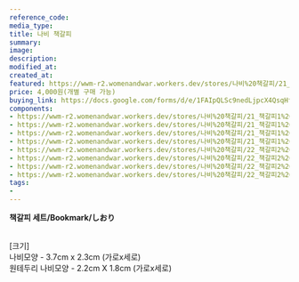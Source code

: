 ```yaml
---
reference_code:
media_type:
title: 나비 책갈피
summary:
image:
description:
modified_at:
created_at:
featured: https://wwm-r2.womenandwar.workers.dev/stores/나비%20책갈피/21_책갈피1%20(1)r.jpg
price: 4,000원(개별 구매 가능)
buying_link: https://docs.google.com/forms/d/e/1FAIpQLSc9nedLjpcX4QsqHfsDClSUvnY_z8JjKZMrkfDJmnqozNUliA/viewform
components:
- https://wwm-r2.womenandwar.workers.dev/stores/나비%20책갈피/21_책갈피1%20(1)r.jpg
- https://wwm-r2.womenandwar.workers.dev/stores/나비%20책갈피/21_책갈피1%20(2)r.jpg
- https://wwm-r2.womenandwar.workers.dev/stores/나비%20책갈피/21_책갈피1%20(3)r.jpg
- https://wwm-r2.womenandwar.workers.dev/stores/나비%20책갈피/21_책갈피1%20(4)r.jpg
- https://wwm-r2.womenandwar.workers.dev/stores/나비%20책갈피/22_책갈피2%20(1)r.jpg
- https://wwm-r2.womenandwar.workers.dev/stores/나비%20책갈피/22_책갈피2%20(2)r.jpg
- https://wwm-r2.womenandwar.workers.dev/stores/나비%20책갈피/22_책갈피2%20(3)r.jpg
- https://wwm-r2.womenandwar.workers.dev/stores/나비%20책갈피/22_책갈피2%20(4)r.jpg
tags:
-
---
```

**책갈피 세트/Bookmark/しおり**

\
[크기]\
나비모양 - 3.7cm x 2.3cm (가로x세로)\
원테두리 나비모양 - 2.2cm X 1.8cm (가로x세로)
